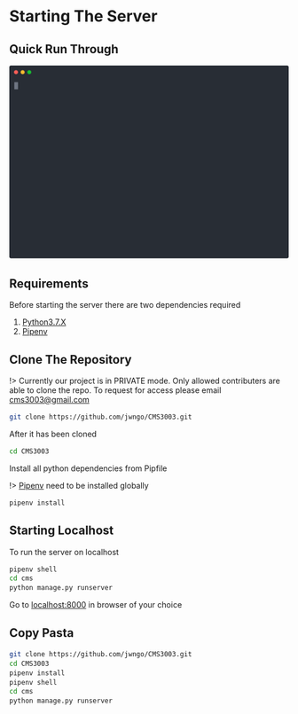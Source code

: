 # Starting The Server

## Quick Run Through

<p align="center">
  <img width="600" src="https://raw.githubusercontent.com/OkkarMin/CMSAPI.github.io/master/docs/static/StartingTheServer.svg?sanitize=true">
</p>

## Requirements

Before starting the server there are two dependencies required
1. [Python3.7.X](https://www.python.org/downloads/) 
2. [Pipenv](https://pipenv.readthedocs.io/en/latest/#install-pipenv-today)

## Clone The Repository

!> Currently our project is in PRIVATE mode. Only allowed contributers are able to clone the repo. To request for access please email cms3003@gmail.com

```bash
git clone https://github.com/jwngo/CMS3003.git
```

After it has been cloned

```bash
cd CMS3003
```

Install all python dependencies from Pipfile

!> [Pipenv](https://pipenv.readthedocs.io/en/latest/#install-pipenv-today) need to be installed globally

```bash
pipenv install
```

## Starting Localhost

To run the server on localhost

```bash
pipenv shell
cd cms
python manage.py runserver
```

Go to [localhost:8000](http://localhost:8000) in browser of your choice

## Copy Pasta

```bash
git clone https://github.com/jwngo/CMS3003.git
cd CMS3003
pipenv install
pipenv shell
cd cms
python manage.py runserver
```
